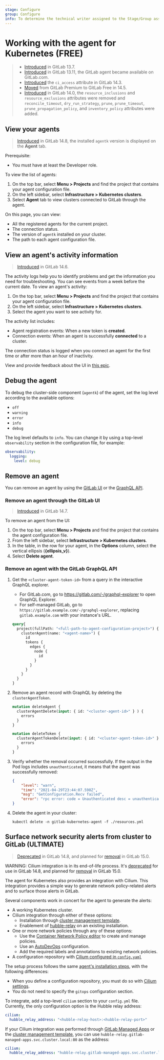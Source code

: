 ```yaml
---
stage: Configure
group: Configure
info: To determine the technical writer assigned to the Stage/Group associated with this page, see https://about.gitlab.com/handbook/engineering/ux/technical-writing/#designated-technical-writers
---
```


# Working with the agent for Kubernetes **(FREE)**

> - [Introduced](https://gitlab.com/gitlab-org/gitlab/-/issues/259669) in GitLab 13.7.
> - [Introduced](https://gitlab.com/groups/gitlab-org/-/epics/3834) in GitLab 13.11, the GitLab agent became available on GitLab.com.
> - [Introduced](https://gitlab.com/groups/gitlab-org/-/epics/5784) the `ci_access` attribute in GitLab 14.3.
> - [Moved](https://gitlab.com/groups/gitlab-org/-/epics/6290) from GitLab Premium to GitLab Free in 14.5.
> - [Introduced](https://gitlab.com/gitlab-org/gitlab/-/issues/332227) in GitLab 14.0, the `resource_inclusions` and `resource_exclusions` attributes were removed and `reconcile_timeout`, `dry_run_strategy`, `prune`, `prune_timeout`, `prune_propagation_policy`, and `inventory_policy` attributes were added.

## View your agents

> [Introduced](https://gitlab.com/gitlab-org/gitlab/-/issues/340882) in GitLab 14.8, the installed `agentk` version is displayed on the **Agent** tab.

Prerequisite:

- You must have at least the Developer role.

To view the list of agents:

1. On the top bar, select **Menu > Projects** and find the project that contains your agent configuration file.
1. On the left sidebar, select **Infrastructure > Kubernetes clusters**.
1. Select **Agent** tab to view clusters connected to GitLab through the agent.

On this page, you can view:

- All the registered agents for the current project.
- The connection status.
- The version of `agentk` installed on your cluster.
- The path to each agent configuration file.

## View an agent's activity information

> [Introduced](https://gitlab.com/gitlab-org/gitlab/-/issues/277323) in GitLab 14.6.

The activity logs help you to identify problems and get the information
you need for troubleshooting. You can see events from a week before the
current date. To view an agent's activity:

1. On the top bar, select **Menu > Projects** and find the project that contains your agent configuration file.
1. On the left sidebar, select **Infrastructure > Kubernetes clusters**.
1. Select the agent you want to see activity for.

The activity list includes:

- Agent registration events: When a new token is **created**.
- Connection events: When an agent is successfully **connected** to a cluster.

The connection status is logged when you connect an agent for
the first time or after more than an hour of inactivity.

View and provide feedback about the UI in [this epic](https://gitlab.com/groups/gitlab-org/-/epics/4739).

## Debug the agent

To debug the cluster-side component (`agentk`) of the agent, set the log
level according to the available options:

- `off`
- `warning`
- `error`
- `info`
- `debug`

The log level defaults to `info`. You can change it by using a top-level `observability`
section in the configuration file, for example:

```yaml
observability:
  logging:
    level: debug
```

## Remove an agent

You can remove an agent by using the [GitLab UI](#remove-an-agent-through-the-gitlab-ui) or the [GraphQL API](#remove-an-agent-with-the-gitlab-graphql-api).

### Remove an agent through the GitLab UI

> [Introduced](https://gitlab.com/gitlab-org/gitlab/-/issues/323055) in GitLab 14.7.

To remove an agent from the UI:

1. On the top bar, select **Menu > Projects** and find the project that contains the agent configuration file.
1. From the left sidebar, select **Infrastructure > Kubernetes clusters**.
1. In the table, in the row for your agent, in the **Options** column, select the vertical ellipsis (**{ellipsis_v}**).
1. Select **Delete agent**.

### Remove an agent with the GitLab GraphQL API

1. Get the `<cluster-agent-token-id>` from a query in the interactive GraphQL explorer.
   - For GitLab.com, go to <https://gitlab.com/-/graphql-explorer> to open GraphQL Explorer.
   - For self-managed GitLab, go to `https://gitlab.example.com/-/graphql-explorer`, replacing `gitlab.example.com` with your instance's URL.

   ```graphql
   query{
     project(fullPath: "<full-path-to-agent-configuration-project>") {
       clusterAgent(name: "<agent-name>") {
         id
         tokens {
           edges {
             node {
               id
             }
           }
         }
       }
     }
   }
   ```

1. Remove an agent record with GraphQL by deleting the `clusterAgentToken`.

   ```graphql
   mutation deleteAgent {
     clusterAgentDelete(input: { id: "<cluster-agent-id>" } ) {
       errors
     }
   }

   mutation deleteToken {
     clusterAgentTokenDelete(input: { id: "<cluster-agent-token-id>" }) {
       errors
     }
   }
   ```

1. Verify whether the removal occurred successfully. If the output in the Pod logs includes `unauthenticated`, it means that the agent was successfully removed:

   ```json
   {
       "level": "warn",
       "time": "2021-04-29T23:44:07.598Z",
       "msg": "GetConfiguration.Recv failed",
       "error": "rpc error: code = Unauthenticated desc = unauthenticated"
   }
   ```

1. Delete the agent in your cluster:

   ```shell
   kubectl delete -n gitlab-kubernetes-agent -f ./resources.yml
   ```

## Surface network security alerts from cluster to GitLab **(ULTIMATE)**

> [Deprecated](https://gitlab.com/groups/gitlab-org/-/epics/7476) in GitLab 14.8, and planned for [removal](https://gitlab.com/groups/gitlab-org/-/epics/7477) in GitLab 15.0.

WARNING:
Cilium integration is in its end-of-life process. It's [deprecated](https://gitlab.com/groups/gitlab-org/-/epics/7476)
for use in GitLab 14.8, and planned for [removal](https://gitlab.com/groups/gitlab-org/-/epics/7477)
in GitLab 15.0.

The agent for Kubernetes also provides an integration with Cilium. This integration provides a simple way to
generate network policy-related alerts and to surface those alerts in GitLab.

Several components work in concert for the agent to generate the alerts:

- A working Kubernetes cluster.
- Cilium integration through either of these options:
  - Installation through [cluster management template](../../project/clusters/protect/container_network_security/quick_start_guide.md#use-the-cluster-management-template-to-install-cilium).
  - Enablement of [hubble-relay](https://docs.cilium.io/en/v1.8/concepts/overview/#hubble) on an
    existing installation.
- One or more network policies through any of these options:
  - Use the [Container Network Policy editor](../../application_security/policies/index.md#container-network-policy-editor) to create and manage policies.
  - Use an [AutoDevOps](../../application_security/policies/index.md#container-network-policy) configuration.
  - Add the required labels and annotations to existing network policies.
- A configuration repository with [Cilium configured in `config.yaml`](repository.md#surface-network-security-alerts-from-cluster-to-gitlab)

The setup process follows the same [agent's installation steps](install/index.md),
with the following differences:

- When you define a configuration repository, you must do so with [Cilium settings](repository.md#surface-network-security-alerts-from-cluster-to-gitlab).
- You do not need to specify the `gitops` configuration section.

To integrate, add a top-level `cilium` section to your `config.yml` file. Currently, the
only configuration option is the Hubble relay address:

```yaml
cilium:
  hubble_relay_address: "<hubble-relay-host>:<hubble-relay-port>"
```

If your Cilium integration was performed through [GitLab Managed Apps](../applications.md#install-cilium-using-gitlab-cicd) or the
[cluster management template](../../project/clusters/protect/container_network_security/quick_start_guide.md#use-the-cluster-management-template-to-install-cilium),
you can use `hubble-relay.gitlab-managed-apps.svc.cluster.local:80` as the address:

```yaml
cilium:
  hubble_relay_address: "hubble-relay.gitlab-managed-apps.svc.cluster.local:80"
```
